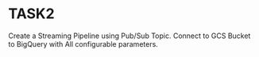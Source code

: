 # TASK2
Create a Streaming Pipeline using Pub/Sub Topic. Connect to GCS Bucket to BigQuery with All configurable parameters.
